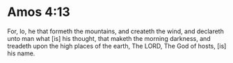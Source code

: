 # Amos 4:13

For, lo, he that formeth the mountains, and createth the wind, and declareth unto man what [is] his thought, that maketh the morning darkness, and treadeth upon the high places of the earth, The LORD, The God of hosts, [is] his name.